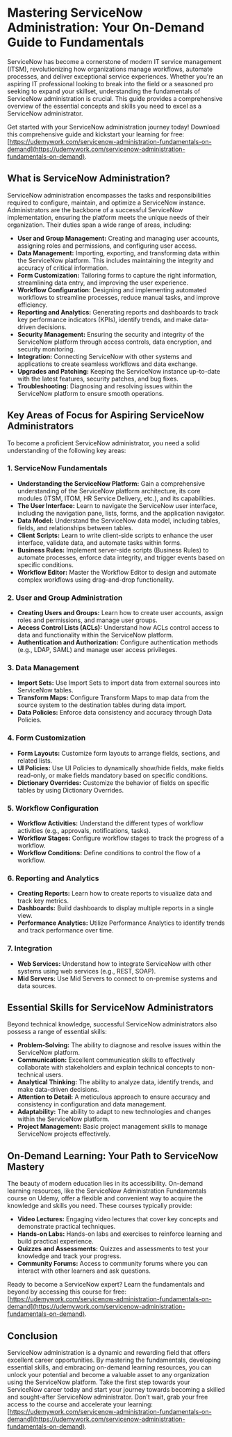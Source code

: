 # Mastering ServiceNow Administration: Your On-Demand Guide to Fundamentals

ServiceNow has become a cornerstone of modern IT service management (ITSM), revolutionizing how organizations manage workflows, automate processes, and deliver exceptional service experiences. Whether you're an aspiring IT professional looking to break into the field or a seasoned pro seeking to expand your skillset, understanding the fundamentals of ServiceNow administration is crucial. This guide provides a comprehensive overview of the essential concepts and skills you need to excel as a ServiceNow administrator.

Get started with your ServiceNow administration journey today! Download this comprehensive guide and kickstart your learning for free: [https://udemywork.com/servicenow-administration-fundamentals-on-demand](https://udemywork.com/servicenow-administration-fundamentals-on-demand).

## What is ServiceNow Administration?

ServiceNow administration encompasses the tasks and responsibilities required to configure, maintain, and optimize a ServiceNow instance. Administrators are the backbone of a successful ServiceNow implementation, ensuring the platform meets the unique needs of their organization. Their duties span a wide range of areas, including:

*   **User and Group Management:** Creating and managing user accounts, assigning roles and permissions, and configuring user access.
*   **Data Management:** Importing, exporting, and transforming data within the ServiceNow platform. This includes maintaining the integrity and accuracy of critical information.
*   **Form Customization:** Tailoring forms to capture the right information, streamlining data entry, and improving the user experience.
*   **Workflow Configuration:** Designing and implementing automated workflows to streamline processes, reduce manual tasks, and improve efficiency.
*   **Reporting and Analytics:** Generating reports and dashboards to track key performance indicators (KPIs), identify trends, and make data-driven decisions.
*   **Security Management:** Ensuring the security and integrity of the ServiceNow platform through access controls, data encryption, and security monitoring.
*   **Integration:** Connecting ServiceNow with other systems and applications to create seamless workflows and data exchange.
*   **Upgrades and Patching:** Keeping the ServiceNow instance up-to-date with the latest features, security patches, and bug fixes.
*   **Troubleshooting:** Diagnosing and resolving issues within the ServiceNow platform to ensure smooth operations.

## Key Areas of Focus for Aspiring ServiceNow Administrators

To become a proficient ServiceNow administrator, you need a solid understanding of the following key areas:

### 1. ServiceNow Fundamentals

*   **Understanding the ServiceNow Platform:** Gain a comprehensive understanding of the ServiceNow platform architecture, its core modules (ITSM, ITOM, HR Service Delivery, etc.), and its capabilities.
*   **The User Interface:** Learn to navigate the ServiceNow user interface, including the navigation pane, lists, forms, and the application navigator.
*   **Data Model:** Understand the ServiceNow data model, including tables, fields, and relationships between tables.
*   **Client Scripts:** Learn to write client-side scripts to enhance the user interface, validate data, and automate tasks within forms.
*   **Business Rules:** Implement server-side scripts (Business Rules) to automate processes, enforce data integrity, and trigger events based on specific conditions.
*   **Workflow Editor:** Master the Workflow Editor to design and automate complex workflows using drag-and-drop functionality.

### 2. User and Group Administration

*   **Creating Users and Groups:** Learn how to create user accounts, assign roles and permissions, and manage user groups.
*   **Access Control Lists (ACLs):** Understand how ACLs control access to data and functionality within the ServiceNow platform.
*   **Authentication and Authorization:** Configure authentication methods (e.g., LDAP, SAML) and manage user access privileges.

### 3. Data Management

*   **Import Sets:** Use Import Sets to import data from external sources into ServiceNow tables.
*   **Transform Maps:** Configure Transform Maps to map data from the source system to the destination tables during data import.
*   **Data Policies:** Enforce data consistency and accuracy through Data Policies.

### 4. Form Customization

*   **Form Layouts:** Customize form layouts to arrange fields, sections, and related lists.
*   **UI Policies:** Use UI Policies to dynamically show/hide fields, make fields read-only, or make fields mandatory based on specific conditions.
*   **Dictionary Overrides:** Customize the behavior of fields on specific tables by using Dictionary Overrides.

### 5. Workflow Configuration

*   **Workflow Activities:** Understand the different types of workflow activities (e.g., approvals, notifications, tasks).
*   **Workflow Stages:** Configure workflow stages to track the progress of a workflow.
*   **Workflow Conditions:** Define conditions to control the flow of a workflow.

### 6. Reporting and Analytics

*   **Creating Reports:** Learn how to create reports to visualize data and track key metrics.
*   **Dashboards:** Build dashboards to display multiple reports in a single view.
*   **Performance Analytics:** Utilize Performance Analytics to identify trends and track performance over time.

### 7. Integration

*   **Web Services:** Understand how to integrate ServiceNow with other systems using web services (e.g., REST, SOAP).
*   **Mid Servers:** Use Mid Servers to connect to on-premise systems and data sources.

## Essential Skills for ServiceNow Administrators

Beyond technical knowledge, successful ServiceNow administrators also possess a range of essential skills:

*   **Problem-Solving:** The ability to diagnose and resolve issues within the ServiceNow platform.
*   **Communication:** Excellent communication skills to effectively collaborate with stakeholders and explain technical concepts to non-technical users.
*   **Analytical Thinking:** The ability to analyze data, identify trends, and make data-driven decisions.
*   **Attention to Detail:** A meticulous approach to ensure accuracy and consistency in configuration and data management.
*   **Adaptability:** The ability to adapt to new technologies and changes within the ServiceNow platform.
*   **Project Management:** Basic project management skills to manage ServiceNow projects effectively.

## On-Demand Learning: Your Path to ServiceNow Mastery

The beauty of modern education lies in its accessibility. On-demand learning resources, like the ServiceNow Administration Fundamentals course on Udemy, offer a flexible and convenient way to acquire the knowledge and skills you need. These courses typically provide:

*   **Video Lectures:** Engaging video lectures that cover key concepts and demonstrate practical techniques.
*   **Hands-on Labs:** Hands-on labs and exercises to reinforce learning and build practical experience.
*   **Quizzes and Assessments:** Quizzes and assessments to test your knowledge and track your progress.
*   **Community Forums:** Access to community forums where you can interact with other learners and ask questions.

Ready to become a ServiceNow expert? Learn the fundamentals and beyond by accessing this course for free: [https://udemywork.com/servicenow-administration-fundamentals-on-demand](https://udemywork.com/servicenow-administration-fundamentals-on-demand).

## Conclusion

ServiceNow administration is a dynamic and rewarding field that offers excellent career opportunities. By mastering the fundamentals, developing essential skills, and embracing on-demand learning resources, you can unlock your potential and become a valuable asset to any organization using the ServiceNow platform. Take the first step towards your ServiceNow career today and start your journey towards becoming a skilled and sought-after ServiceNow administrator. Don't wait, grab your free access to the course and accelerate your learning: [https://udemywork.com/servicenow-administration-fundamentals-on-demand](https://udemywork.com/servicenow-administration-fundamentals-on-demand).
